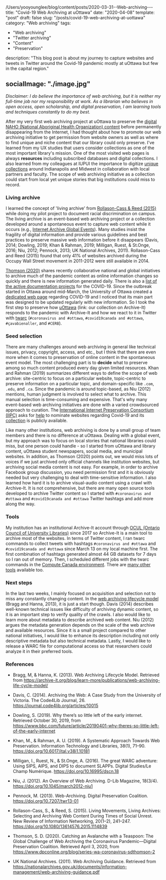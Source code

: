 /Users/yooyounglee/blog/content/posts/2020-03-31--Web-archiving---
title: "Covid-19 Web Archiving at uOttawa"
date: "2020-04-08"
template: "post"
draft: false
slug: "/posts/covid-19-web-archiving-at-uottawa"
category: "Web archiving"
tags:
  - "Web archiving"
  - "Twitter archiving"
  - "Content"
  - "Preservation"

description: "This blog post is about my journey to capture websites and tweets in Twitter around the Covid-19 pandemic mostly at uOttawa but few in the capital region."

socialImage: "./image.jpg"
---

*Disclaimer: I do believe the importance of web archiving, but it is neither my full-time job nor my responsibility at work. As a librarian who believes in open access, open scholarship, and digital preservation, I am learning tools and techniques constantly to do my best.*

After my very first web archiving project at uOttawa to preserve the <a href="https://archive-it.org/collections/9444">digital NAHO (National Aboriginal Health Organization) content</a> before permanently disappearing from the Internet, I had thought about how to promote our web archiving initiative to get permission from website owners as well as where to find unique and niche content that our library could only preserve. I've learned from my UX studies that users consider collections as one of the most important library's mission. One of the most visited web pages is always **resources** including subscribed databases and digital collections. I also learned from my colleagues at IUPUI the importance to digitize <a href="https://ulib.iupui.edu/collections">unique collections</a> around Indianapolis and Midwest in collaboration with local partners and faculty. The scope of web archiving initiative as a collection could start from local yet unique stories that big institutions could miss to record.

### Living archive

I learned the concept of 'living archive' from <a href=" https://doi.org/10.1080/13614576.2015.1114839">Rollason-Cass & Reed (2015)</a> while doing my pilot project to document racial discrimination on campus. The living archive is an event-based web archiving project or a collection developed around a spontaneous event to capture web content while it occurs (e.g., <a href="https://archive-it.org/home/IAGlobalEvents">Internet Archive Global Events</a>). Many studies insist the fragility of digital information and provide various guidelines and best practices to preserve massive web information before it disappears (Davis, 2014; Dowling, 2019; Khan & Rahman, 2019; Milligan, Ruest, & St.Onge, 2016; Niu, 2012; Pennock, 2013; UK National Archives, 2011). Rollason-Cass and Reed (2015) found that only 41% of websites archived during the Occupy Wall Street movement in 2011-2012 were still available in 2014.

<a href="https://www.dpconline.org/blog/series-wa-coronavirus-sdthomson-2">Thomson (2020)</a> shares recently collaborative national and global initiatives to archive much of the pandemic content as online information changes so quickly and there is new information generated daily. There is also a <a href="https://docs.google.com/document/d/1v5tso8spFq6SpW53h2OJULcdRoPEbyI6xpah31kW-H0/edit">list of the active documentation projects</a> for the COVID-19. Since the outbreak started in Ottawa around mid-March, the University of Ottawa created a <a href="https://www.uottawa.ca/coronavirus/en">dedicated web page</a> regarding COVID-19 and I noticed that its main part was designed to be updated regularly with new information. So I took the first step to preserve how <a href="https://archive-it.org/collections/13646">uOttawa</a> (link: our collection on Archive-It) responds to the pandemic with Archive-It and how we react to it in Twitter with <a href="https://github.com/DocNow/twarc">twarc</a> (`#coronavirus and #ottawa`, `#covid19canada and #ottawa`, `#çavabienaller`, and `#CERB`).

### Seed selection

There are many challenges around web archiving in general like technical issues, privacy, copyright, access, and etc., but I think that there are even more when it comes to preservation of online content in the spontaneous event model. The most challenging part is to **decide** what to preserve among so much content produced every day given limited resources. Khan and Rahman (2019) summarizes different ways to define the scope of web archive: site-centric to focus on a particular website, topic-centric to preserve information on a particular topic, and domain-specific like `.com`, `.edu`, and `.ca`. Since the pandemic is around topic-based, as Niu (2012) mentions, human judgment is involved to select what to archive. This manual selection is time-consuming and expensive. That's why many event-based web archiving initiatives are done with a varied crowdsourced approach to curation. The <a href="http://netpreserve.org/">International Internet Preservation Consortium (IIPC)</a> asks for <a href="https://netpreserveblog.wordpress.com/2020/02/13/cdg-collection-novel-coronavirus/">help</a> to nominate websites regarding Covid-19 and its <a href="https://archive-it.org/collections/13529">collection</a> is publicly available.

Like many other institutions, web archiving is done by a small group of team members and there is no difference at uOttawa. Dealing with a global event, but my approach was to focus on local stories that national libraries could miss, but one person could handle - so I started from uOttawa and library content, uOttawa student newspapers, social media, and municipal websites. In addition, as Thomson (2020) points out, we would miss lots of voices if we just archived only official channels like institution websites, but archiving social media content is not easy. For example, in order to archive Facebook group discussion, you need permission first and it is obviously needed but very challenging to deal with time-sensitive information. I also learned how hard it is to archive visual-audio content using a crawl with Archive-It. It is not comprehensive, but there are many open source tools developed to archive Twitter content so I started with `#coronavirus and #ottawa` and `#covid19canada and #ottawa` Twitter hashtags and add more along the way.

### Tools

My institution has an institutional Archive-It account through <a href="http://blog.archive.org/2017/08/02/canadian-library-consortia-ocul-and-coppul-join-forces-with-archive-it-to-expand-web-archiving-in-canada/">OCUL (Ontario Council of University Libraries)</a> since 2017 so Archive-It is a main tool to archive most of the websites. In terms of Twitter content, I ran twarc commands to collect tweets with hashtags `#coronavirus and #ottawa` and `#covid19canada and #ottawa` since March 13 on my local machine first. The first combination of hashtags generated almost 44 GB datasets for 7 days so I ran out of memory. Then, I scheduled different jobs with the twarc commands in the <a href="https://www.computecanada.ca/">Compute Canada environment</a>. There are <a href="https://github.com/iipc/awesome-web-archiving">many other tools</a> available too.

### Next steps

In the last two weeks, I mainly focused on acquisition and selection not to miss any constantly changing content. In the <a href="https://archive-it.org/blog/learn-more/publications/web-archiving-life-cycle-model/">web archiving lifecycle model</a> (Bragg and Hanna, 2013), it is just a start though. Davis (2014) describes well-known technical issues like difficulty of archiving dynamic content, so it is an important step to verify quality of the crawls. I also would like to learn more about metadata to describe archived web content. Niu (2012) argues the metadata generation depends on the scale of the web archive and available resources. Since it is a small project compared to other national initiatives, I would like to enhance its description including not only descriptive metadata but also technical metadata. Lastly, I would like to release a WARC file for computational access so that researchers could analyze it in their preferred tools.

### References
+ Bragg, M, & Hanna, K. (2013). Web Archiving Lifecycle Model. Retrieved from https://archive-it.org/blog/learn-more/publications/web-archiving-life-cycle-model/

+ Davis, C. (2014). Archiving the Web: A Case Study from the University of Victoria. The Code4Lib Journal, 26. https://journal.code4lib.org/articles/10015

+ Dowling, S. (2019). Why there’s so little left of the early internet. Retrieved October 30, 2019, from https://www.bbc.com/future/article/20190401-why-theres-so-little-left-of-the-early-internet

+ Khan, M., & Rahman, A. U. (2019). A Systematic Approach Towards Web Preservation. Information Technology and Libraries, 38(1), 71–90. https://doi.org/10.6017/ital.v38i1.10181

+ Milligan, I., Ruest, N., & St.Onge, A. (2016). The great WARC adventure: Using SIPS, AIPS, and DIPS to document SLAPPs. Digital Studies/Le Champ Numérique. https://doi.org/10.16995/dscn.18

+ Niu, J. (2012). An Overview of Web Archiving. D-Lib Magazine, 18(3/4). https://doi.org/10.1045/march2012-niu1

+ Pennock, M. (2013). Web-Archiving. Digital Preservation Coalition. https://doi.org/10.7207/twr13-01

+ Rollason-Cass, S., & Reed, S. (2015). Living Movements, Living Archives: Selecting and Archiving Web Content During Times of Social Unrest. New Review of Information Networking, 20(1–2), 241–247. https://doi.org/10.1080/13614576.2015.1114839

+ Thomson, S. D. (2020). Catching an Avalanche with a Teaspoon: The Global Challenge of Web Archiving the Coronavirus Pandemic—Digital Preservation Coalition. Retrieved April 3, 2020, from https://www.dpconline.org/blog/series-wa-coronavirus-sdthomson-2

+ UK National Archives. (2011). Web Archiving Guidance. Retrieved from https://nationalarchives.gov.uk/documents/information-management/web-archiving-guidance.pdf
